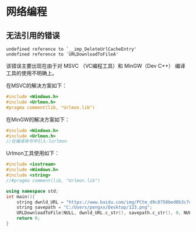# 网络编程

## 无法引用的错误

```shell
undefined reference to `__imp_DeleteUrlCacheEntry'
undefined reference to `URLDownloadToFileA'

```

该错误主要出现在由于对 MSVC （VC编程工具）和 MinGW（Dev C++） 编译工具的使用不明确上。

在MSVC的解决方案如下：

```c++
#include <Windows.h>
#include <Urlmon.h>
#pragma comment(lib, "Urlmon.lib")
```

在MinGW的解决方案如下：

```c++
#include <Windows.h>
#include <Urlmon.h>
//在编译命令中引入-lurlmon
```

Urlmon工具使用如下：

```c++
#include <iostream>
#include <Windows.h>
#include <string>
//#pragma comment(lib, "Urlmon.lib")

using namespace std;
int main(){   
    string dwnld_URL = "https://www.baidu.com/img/PCtm_d9c8750bed0b3c7d089fa7d55720d6cf.png";
    string savepath = "C:/Users/pengxx/Desktop/123.png";
    URLDownloadToFile(NULL, dwnld_URL.c_str(), savepath.c_str(), 0, NULL);
    return 0;
}
```

